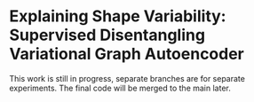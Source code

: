 # Explaining Shape Variability: <br> Supervised Disentangling Variational Graph Autoencoder

This work is still in progress, separate branches are for separate experiments. The final code will be merged to the main later. 